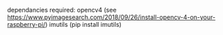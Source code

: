 dependancies required:
	opencv4 (see https://www.pyimagesearch.com/2018/09/26/install-opencv-4-on-your-raspberry-pi/)
	imutils (pip install imutils)
	